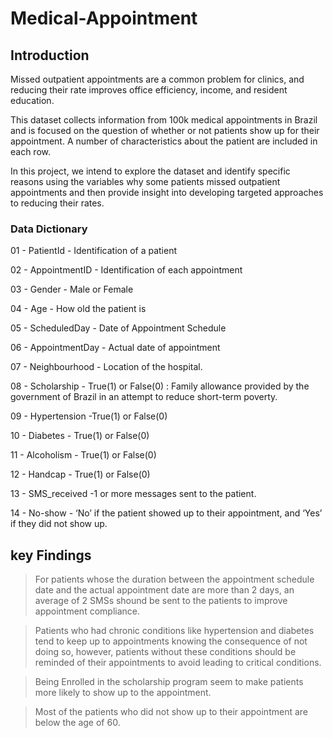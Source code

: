 # Medical-Appointment

## Introduction

Missed outpatient appointments are a common problem for clinics, and reducing their rate improves office efficiency, income, and resident education.

This dataset collects information from 100k medical appointments in Brazil and is focused on the question of whether or not patients show up for their appointment. A number of characteristics about the patient are included in each row.

In this project, we intend to explore the dataset and identify specific reasons using the variables why some patients missed outpatient appointments and then provide insight into developing targeted approaches to reducing their rates.

### Data Dictionary

01 - PatientId - Identification of a patient

02 - AppointmentID - Identification of each appointment

03 - Gender - Male or Female

04 - Age - How old the patient is

05 - ScheduledDay - Date of Appointment Schedule

06 - AppointmentDay - Actual date of appointment

07 - Neighbourhood - Location of the hospital.

08 - Scholarship - True(1) or False(0) : Family allowance provided by the government of Brazil in an attempt to reduce short-term poverty.

09 - Hypertension -True(1) or False(0)

10 - Diabetes - True(1) or False(0)

11 - Alcoholism - True(1) or False(0)

12 - Handcap - True(1) or False(0)

13 - SMS_received -1 or more messages sent to the patient.

14 - No-show - ‘No’ if the patient showed up to their appointment, and ‘Yes’ if they did not show up.


## key Findings

> For patients whose the duration between the appointment schedule date and the actual appointment date are more than 2 days, an average of 2 SMSs shound be sent to the patients to improve appointment compliance.

> Patients who had chronic conditions like hypertension and diabetes tend to keep up to appointments knowing the consequence of not doing so, however, patients without these conditions should be reminded of their appointments to avoid leading to critical conditions.

> Being Enrolled in the scholarship program seem to make patients more likely to show up to the appointment.

> Most of the patients who did not show up to their appointment are below the age of 60.

